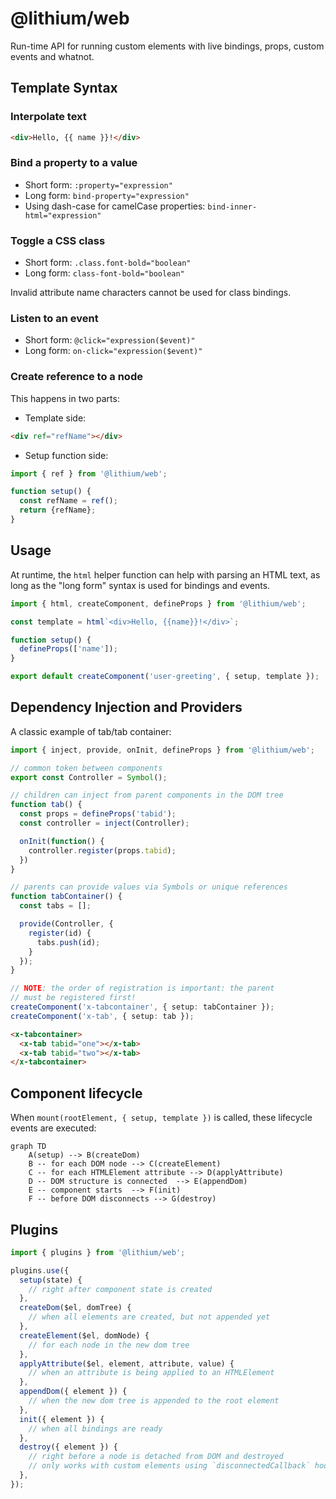 # @lithium/web

Run-time API for running custom elements with live bindings, props, custom events and whatnot.

## Template Syntax

### Interpolate text

```html
<div>Hello, {{ name }}!</div>
```

### Bind a property to a value

- Short form: `:property="expression"`
- Long form: `bind-property="expression"`
- Using dash-case for camelCase properties: `bind-inner-html="expression"`

### Toggle a CSS class

- Short form: `.class.font-bold="boolean"`
- Long form: `class-font-bold="boolean"`

Invalid attribute name characters cannot be used for class bindings.

### Listen to an event

- Short form: `@click="expression($event)"`
- Long form: `on-click="expression($event)"`

### Create reference to a node

This happens in two parts:

- Template side:

```html
<div ref="refName"></div>
```

- Setup function side:

```js
import { ref } from '@lithium/web';

function setup() {
  const refName = ref();
  return {refName};
}
```

## Usage

At runtime, the `html` helper function can help with parsing an HTML text, as long as the "long form" syntax is used for bindings and events.

```ts
import { html, createComponent, defineProps } from '@lithium/web';

const template = html`<div>Hello, {{name}}!</div>`;

function setup() {
  defineProps(['name']);
}

export default createComponent('user-greeting', { setup, template });
```

## Dependency Injection and Providers

A classic example of tab/tab container:

```ts
import { inject, provide, onInit, defineProps } from '@lithium/web';

// common token between components
export const Controller = Symbol();

// children can inject from parent components in the DOM tree
function tab() {
  const props = defineProps('tabid');
  const controller = inject(Controller);

  onInit(function() {
    controller.register(props.tabid);
  })
}

// parents can provide values via Symbols or unique references
function tabContainer() {
  const tabs = [];

  provide(Controller, {
    register(id) {
      tabs.push(id);
    }
  });
}

// NOTE: the order of registration is important: the parent
// must be registered first!
createComponent('x-tabcontainer', { setup: tabContainer });
createComponent('x-tab', { setup: tab });

```

```html
<x-tabcontainer>
  <x-tab tabid="one"></x-tab>
  <x-tab tabid="two"></x-tab>
</x-tabcontainer>
```

## Component lifecycle

When `mount(rootElement, { setup, template })` is called, these lifecycle events are executed:

```mermaid
graph TD
    A(setup) --> B(createDom)
    B -- for each DOM node --> C(createElement)
    C -- for each HTMLElement attribute --> D(applyAttribute)
    D -- DOM structure is connected  --> E(appendDom)
    E -- component starts  --> F(init)
    F -- before DOM disconnects --> G(destroy)
```

## Plugins

```js
import { plugins } from '@lithium/web';

plugins.use({
  setup(state) {
    // right after component state is created
  },
  createDom($el, domTree) {
    // when all elements are created, but not appended yet
  },
  createElement($el, domNode) {
    // for each node in the new dom tree
  },
  applyAttribute($el, element, attribute, value) {
    // when an attribute is being applied to an HTMLElement
  },
  appendDom({ element }) {
    // when the new dom tree is appended to the root element
  },
  init({ element }) {
    // when all bindings are ready
  },
  destroy({ element }) {
    // right before a node is detached from DOM and destroyed
    // only works with custom elements using `disconnectedCallback` hook
  },
});

```
